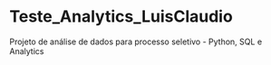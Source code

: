 # Teste_Analytics_LuisClaudio
Projeto de análise de dados para processo seletivo - Python, SQL e Analytics
